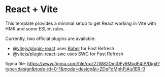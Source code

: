 # React + Vite

This template provides a minimal setup to get React working in Vite with HMR and some ESLint rules.

Currently, two official plugins are available:

- [@vitejs/plugin-react](https://github.com/vitejs/vite-plugin-react/blob/main/packages/plugin-react/README.md) uses [Babel](https://babeljs.io/) for Fast Refresh
- [@vitejs/plugin-react-swc](https://github.com/vitejs/vite-plugin-react-swc) uses [SWC](https://swc.rs/) for Fast Refresh


figma file: https://www.figma.com/file/oxz27W82DmlDFy9MvdF4IP/Digit?type=design&node-id=0-1&mode=design&t=ZDqFdMphFjAis1ER-0